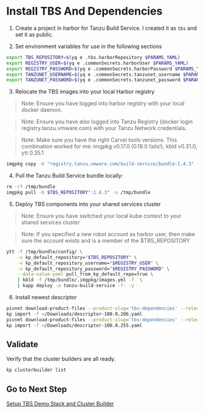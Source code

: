 # Install TBS And Dependencies

1. Create a project in harbor for Tanzu Build Service.  I created it as `tbs` and set it as public.

2. Set environment variables for use in the following sections

```bash
export TBS_REPOSITORY=$(yq e .tbs.harborRepository $PARAMS_YAML)
export REGISTRY_USER=$(yq e .commonSecrets.harborUser $PARAMS_YAML)
export REGISTRY_PASSWORD=$(yq e .commonSecrets.harborPassword $PARAMS_YAML)
export TANZUNET_USERNAME=$(yq e .commonSecrets.tanzunet_username $PARAMS_YAML)
export TANZUNET_PASSWORD=$(yq e .commonSecrets.tanzunet_password $PARAMS_YAML)
```

3. Relocate the TBS images into your local Harbor registry

>Note: Ensure you have logged into harbor registry with your local docker daemon.

>Note: Ensure you have also logged into Tanzu Registry (docker login registry.tanzu.vmware.com) with your Tanzu Network credentials.

>Note: Make sure you have the right Carvel tools versions. This combination worked for me: imgpkg v0.17.0 (0.18.0 fails!), kbld v0.31.0, ytt 0.35.1

```bash
imgpkg copy -b "registry.tanzu.vmware.com/build-service/bundle:1.4.3" --to-repo $TBS_REPOSITORY
```

4. Pull the Tanzu Build Service bundle locally:

```bash
rm -rf /tmp/bundle
imgpkg pull -b $TBS_REPOSITORY":1.4.3" -o /tmp/bundle
```

5. Deploy TBS components into your shared services cluster

>Note: Ensure you have switched your local kube context to your shared services cluster

>Note: If you specified a new robot account as harbor user, then make sure the account exists and is a member of the $TBS_REPOSITORY

```bash
ytt -f /tmp/bundle/config/ \
	-v kp_default_repository="$TBS_REPOSITORY" \
	-v kp_default_repository_username="$REGISTRY_USER" \
	-v kp_default_repository_password="$REGISTRY_PASSWORD" \
	--data-value-yaml pull_from_kp_default_repo=true \
	| kbld -f /tmp/bundle/.imgpkg/images.yml -f- \
	| kapp deploy -a tanzu-build-service -f- -y
```

6. Install newest descriptor

```bash
pivnet download-product-files --product-slug='tbs-dependencies' --release-version='100.0.286' --product-file-id=1188028 -d ~/Downloads
kp import -f ~/Downloads/descriptor-100.0.286.yaml
pivnet download-product-files --product-slug='tbs-dependencies' --release-version='100.0.255' --product-file-id=1142215 -d ~/Downloads
kp import -f ~/Downloads/descriptor-100.0.255.yaml
```

## Validate

Verify that the cluster builders are all ready.

```bash
kp clusterbuilder list
```

## Go to Next Step

[Setup TBS Demo Stack and Cluster Builder](03-tbs-custom-dependencies.md)
